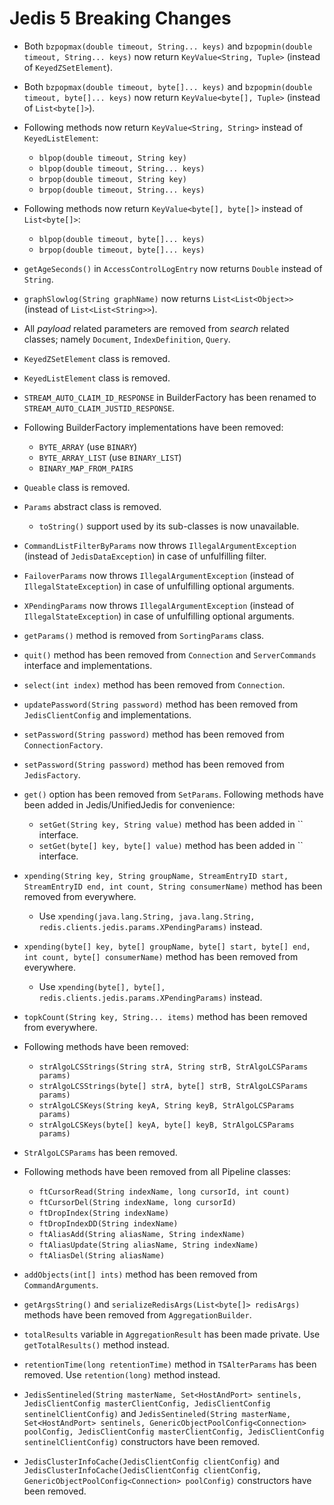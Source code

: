 # Jedis 5 Breaking Changes

- Both `bzpopmax(double timeout, String... keys)` and `bzpopmin(double timeout, String... keys)` now return `KeyValue<String, Tuple>` (instead of `KeyedZSetElement`).

- Both `bzpopmax(double timeout, byte[]... keys)` and `bzpopmin(double timeout, byte[]... keys)` now return `KeyValue<byte[], Tuple>` (instead of `List<byte[]>`).

- Following methods now return `KeyValue<String, String>` instead of `KeyedListElement`:
  - `blpop(double timeout, String key)`
  - `blpop(double timeout, String... keys)`
  - `brpop(double timeout, String key)`
  - `brpop(double timeout, String... keys)`

- Following methods now return `KeyValue<byte[], byte[]>` instead of `List<byte[]>`:
  - `blpop(double timeout, byte[]... keys)`
  - `brpop(double timeout, byte[]... keys)`

- `getAgeSeconds()` in `AccessControlLogEntry` now returns `Double` instead of `String`.

- `graphSlowlog(String graphName)` now returns `List<List<Object>>` (instead of `List<List<String>>`).

- All _payload_ related parameters are removed from _search_ related classes; namely `Document`, `IndexDefinition`, `Query`.

- `KeyedZSetElement` class is removed.

- `KeyedListElement` class is removed.

- `STREAM_AUTO_CLAIM_ID_RESPONSE` in BuilderFactory has been renamed to `STREAM_AUTO_CLAIM_JUSTID_RESPONSE`.

- Following BuilderFactory implementations have been removed:
  - `BYTE_ARRAY` (use `BINARY`)
  - `BYTE_ARRAY_LIST` (use `BINARY_LIST`)
  - `BINARY_MAP_FROM_PAIRS`

- `Queable` class is removed.

- `Params` abstract class is removed.
  - `toString()` support used by its sub-classes is now unavailable.

- `CommandListFilterByParams` now throws `IllegalArgumentException` (instead of `JedisDataException`) in case of unfulfilling filter.

- `FailoverParams` now throws `IllegalArgumentException` (instead of `IllegalStateException`) in case of unfulfilling optional arguments.

- `XPendingParams` now throws `IllegalArgumentException` (instead of `IllegalStateException`) in case of unfulfilling optional arguments.

- `getParams()` method is removed from `SortingParams` class.

<!--- Deprecated in Jedis 4 --->

- `quit()` method has been removed from `Connection` and `ServerCommands` interface and implementations.

- `select(int index)` method has been removed from `Connection`.

- `updatePassword(String password)` method has been removed from `JedisClientConfig` and implementations.

- `setPassword(String password)` method has been removed from `ConnectionFactory`.

- `setPassword(String password)` method has been removed from `JedisFactory`.

- `get()` option has been removed from `SetParams`.  Following methods have been added in Jedis/UnifiedJedis for convenience:
  - `setGet(String key, String value)` method has been added in `` interface.
  - `setGet(byte[] key, byte[] value)` method has been added in `` interface.

- `xpending(String key, String groupName, StreamEntryID start, StreamEntryID end, int count, String consumerName)` method has been removed from everywhere.
  - Use `xpending(java.lang.String, java.lang.String, redis.clients.jedis.params.XPendingParams)` instead.

- `xpending(byte[] key, byte[] groupName, byte[] start, byte[] end, int count, byte[] consumerName)` method has been removed from everywhere.
  - Use `xpending(byte[], byte[], redis.clients.jedis.params.XPendingParams)` instead.

- `topkCount(String key, String... items)` method has been removed from everywhere.

- Following methods have been removed:
  - `strAlgoLCSStrings(String strA, String strB, StrAlgoLCSParams params)`
  - `strAlgoLCSStrings(byte[] strA, byte[] strB, StrAlgoLCSParams params)`
  - `strAlgoLCSKeys(String keyA, String keyB, StrAlgoLCSParams params)`
  - `strAlgoLCSKeys(byte[] keyA, byte[] keyB, StrAlgoLCSParams params)`

- `StrAlgoLCSParams` has been removed.

- Following methods have been removed from all Pipeline classes:
  - `ftCursorRead(String indexName, long cursorId, int count)`
  - `ftCursorDel(String indexName, long cursorId)`
  - `ftDropIndex(String indexName)`
  - `ftDropIndexDD(String indexName)`
  - `ftAliasAdd(String aliasName, String indexName)`
  - `ftAliasUpdate(String aliasName, String indexName)`
  - `ftAliasDel(String aliasName)`

- `addObjects(int[] ints)` method has been removed from `CommandArguments`.

- `getArgsString()` and `serializeRedisArgs(List<byte[]> redisArgs)` methods have been removed from `AggregationBuilder`.

- `totalResults` variable in `AggregationResult` has been made private. Use `getTotalResults()` method instead.

- `retentionTime(long retentionTime)` method in `TSAlterParams` has been removed. Use `retention(long)` method instead.

- `JedisSentineled(String masterName, Set<HostAndPort> sentinels, JedisClientConfig masterClientConfig, JedisClientConfig sentinelClientConfig)` and
`JedisSentineled(String masterName, Set<HostAndPort> sentinels, GenericObjectPoolConfig<Connection> poolConfig, JedisClientConfig masterClientConfig, JedisClientConfig sentinelClientConfig)`
constructors have been removed.

- `JedisClusterInfoCache(JedisClientConfig clientConfig)` and `JedisClusterInfoCache(JedisClientConfig clientConfig, GenericObjectPoolConfig<Connection> poolConfig)`
constructors have been removed.
